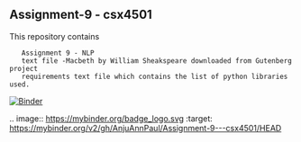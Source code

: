 ##  Assignment-9 - csx4501
This repository contains 
       
       Assignment 9 - NLP 
       text file -Macbeth by William Sheakspeare downloaded from Gutenberg project
       requirements text file which contains the list of python libraries used.
   
   [![Binder](https://mybinder.org/badge_logo.svg)](https://mybinder.org/v2/gh/AnjuAnnPaul/Assignment-9---csx4501/HEAD)
   
   .. image:: https://mybinder.org/badge_logo.svg
 :target: https://mybinder.org/v2/gh/AnjuAnnPaul/Assignment-9---csx4501/HEAD
